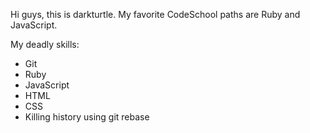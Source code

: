 Hi guys, this is darkturtle.
My favorite CodeSchool paths are Ruby and JavaScript.

My deadly skills:
* Git
* Ruby
* JavaScript
* HTML
* CSS
* Killing history using git rebase
